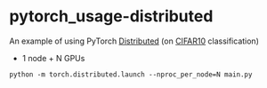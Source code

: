 # pytorch_usage-distributed
An example of using PyTorch [Distributed](https://pytorch.org/tutorials/beginner/dist_overview.html) (on [CIFAR10](https://www.cs.toronto.edu/~kriz/cifar.html) classification)

+ 1 node + N GPUs
```
python -m torch.distributed.launch --nproc_per_node=N main.py
```
